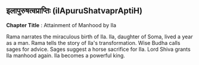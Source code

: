 ## इलापुरुषत्वप्राप्तिः (ilApuruShatvaprAptiH)
**Chapter Title** : Attainment of Manhood by Ila

Rama narrates the miraculous birth of Ila. Ila, daughter of Soma, lived a year as a man. Rama tells the story of Ila's transformation. Wise Budha calls sages for advice. Sages suggest a horse sacrifice for Ila. Lord Shiva grants Ila manhood again. Ila becomes a powerful king.